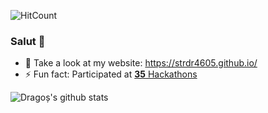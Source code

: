 ![HitCount](http://hits.dwyl.com/strdr4605/strdr4605.svg)

### Salut 👋


- 💯 Take a look at my website: https://strdr4605.github.io/
- ⚡ Fun fact: Participated at [**35** Hackathons](https://strdr4605.github.io/what-i-learned-from-35-hackathons)

![Dragoș's github stats](https://github-readme-stats.vercel.app/api?username=strdr4605&show_icons=true&&hide_border=true)
